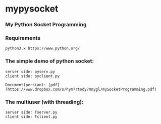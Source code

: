 mypysocket
==========

### My Python Socket Programming

### Requirements
	python3.x https://www.python.org/


### The simple demo of python socket:
	server side: pyserv.py
	client side: pyclient.py

	Document(persian): [pdf] (https://www.dropbox.com/s/hym7rtody7mnygl/mySocketProgramming.pdf)


### The multiuser (with threading):
	server side: Tserver.py
	client side: Tclient.py